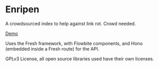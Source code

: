 # Enripen
A crowdsourced index to help against link rot. Crowd needed.

[Demo](https://enripen.deno.dev/)

Uses the Fresh framework, with Flowbite components, and Hono (embedded inside a Fresh route) for the API.


GPLv3 License, all open source libraries used have their own licenses.
